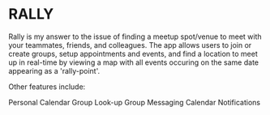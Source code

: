 # RALLY 

Rally is my answer to the issue of finding a meetup spot/venue to meet with your teammates, friends, and colleagues. The app allows users to join or create groups, setup appointments and events, and find a location to meet up in real-time by viewing a map with all events occuring on the same date appearing as a 'rally-point'. 

Other features include:

Personal Calendar
Group Look-up
Group Messaging
Calendar Notifications
